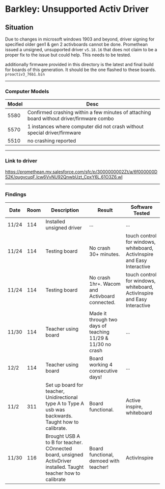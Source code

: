 # Barkley: Unsupported Activ Driver

## Situation
Due to changes in microsoft windows 1903 and beyond, driver signing for specified older gen1 & gen 2 activboards cannot be done. Promethean issued a unsigned, unsupported driver `v5.18.16` that does not claim to be a proper fix to the issue but could help. This needs to be tested.

additionally firmware provided in this directory is the latest and final build for boards of this generation. It should be the one flashed to these boards. `proactiv3_76b1.bin`

***

### Computer Models

| Model | Desc |
|-------|------|
| 5580 | Confirmed crashing within a few minutes of attaching board without driver/firmware combo |
| 5570 | 1 instances where computer did not crash without special driver/firmware |
| 5510 | no crashing reported |

***

### Link to driver
https://promethean.my.salesforce.com/sfc/p/3000000002Zt/a/6f000000DS2K/qugvcuqF.lcw6VvNU92QnwbUzt_CpxY6L.61O3Z6.wI

***

### Findings

| Date  | Room | Description | Result | Software Tested |
| ------------- | ------------- | ------------- | ------------- | ------------- | 
| 11/24 | 114 | Installed unsigned driver | ... | ...
| 11/24 | 114 | Testing board | No crash 30+ minutes. | touch control for windows, whiteboard, ActivInspire and Easy Interactive |
| 11/24 | 114 | Testing board | No crash 1hr+. Wacom and Activboard connected. | touch control for windows, whiteboard, ActivInspire and Easy Interactive |
| 11/30 | 114 | Teacher using board | Made it through two days of teaching 11/29 & 11/30 no crash | ... |
| 12/2 | 114 | Teacher using board | Board working 4 consecutive days! | ... |
| 11/2 | 311 | Set up board for teacher, Unidirectional type A to Type A usb was backwards. Taught how to calibrate. | Board functional. | Active inspire, whiteboard |
| 11/30 | 116 | Brought USB A to B for teacher. COnnected board, unsigned ActivDriver installed. Taught teacher how to calibrate | Board functional, demoed with teacher! | ActivInspire |
